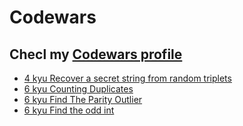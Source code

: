 # Codewars
## Checl my [Codewars profile](https://www.codewars.com/users/LazuRR)
- [4 kyu Recover a secret string from random triplets](https://github.com/LazuRR/Codewars/blob/solutions/Solutions/4%20kyu%20Recover%20a%20secret%20string%20from%20random%20triplets.js)
- [6 kyu Counting Duplicates](https://github.com/LazuRR/Codewars/blob/solutions/Solutions/6%20kyu%20Counting%20Duplicates.js)
- [6 kyu Find The Parity Outlier](https://github.com/LazuRR/Codewars/blob/solutions/Solutions/6%20kyu%20Find%20The%20Parity%20Outlier.js)
- [6 kyu Find the odd int](https://github.com/LazuRR/Codewars/blob/solutions/Solutions/6%20kyu%20Find%20the%20odd%20int.js)
 
